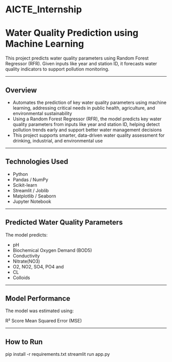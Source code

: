 # AICTE_Internship
# Water Quality Prediction using Machine Learning
This project predicts water quality parameters using Random Forest Regressor (RFR). Given inputs like year and station ID, it forecasts water quality indicators to support pollution monitoring.

---
## Overview
- Automates the prediction of key water quality parameters using machine learning, addressing critical needs in public health, agriculture, and environmental sustainability
- Using a Random Forest Regressor (RFR), the model predicts key water quality parameters from inputs like year and station ID, helping detect pollution trends early and support better water management decisions
- This project supports smarter, data-driven water quality assessment for drinking, industrial, and environmental use

---
## Technologies Used
- Python
- Pandas / NumPy
- Scikit-learn
- Streamlit / Joblib
- Matplotlib / Seaborn
- Jupyter Notebook

---
## Predicted Water Quality Parameters
The model predicts:
- pH
- Biochemical Oxygen Demand (BOD5)
- Conductivity
- Nitrate(NO3)
- O2, NO2, SO4, PO4 and
- CL
- Colloids

---
## Model Performance
The model was estimated using:

R² Score
Mean Squared Error (MSE)

---
## How to Run
pip install -r requirements.txt
streamlit run app.py

